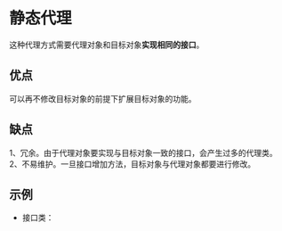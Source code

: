 # 静态代理

这种代理方式需要代理对象和目标对象**实现相同的接口**。

## 优点

可以再不修改目标对象的前提下扩展目标对象的功能。

## 缺点

1、冗余。由于代理对象要实现与目标对象一致的接口，会产生过多的代理类。
2、不易维护。一旦接口增加方法，目标对象与代理对象都要进行修改。

## 示例

- 接口类：
